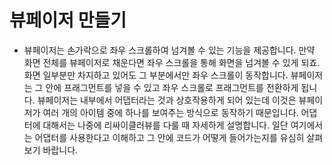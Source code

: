 # 뷰페이저 만들기

- 뷰페이저는 손가락으로 좌우 스크롤하여 넘겨볼 수 있는 기능을 제공합니다. 만약 화면 전체를 뷰페이저로 채운다면 좌우 스크롤을 통해 화면을 넘겨볼 수 있게 되죠. 화면 일부분만 차지하고 있어도 그 부분에서만 좌우 스크롤이 동작합니다. 뷰페이저는 그 안에 프래그먼트를 넣을 수 있고 좌우 스크롤로 프래그먼트를 전환하게 됩니다. 뷰페이저는 내부에서 어댑터라는 것과 상호작용하게 되어 있는데 이것은 뷰페이저가 여러 개의 아이템 중에 하나를 보여주는 방식으로 동작하기 때문입니다. 어댑터에 대해서는 나중에 리싸이클러뷰를 다룰 때 자세하게 설명합니다. 일단 여기에서는 어댑터를 사용한다고 이해하고 그 안에 코드가 어떻게 들어가는지를 유심히 살펴보기 바랍니다.
